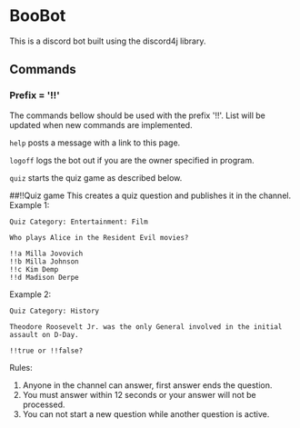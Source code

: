 # BooBot

This is a discord bot built using the discord4j library.

## Commands
### Prefix = '!!'
The commands bellow should be used with the prefix '!!'. List will
be updated when new commands are implemented.

`help` posts a message with a link to this page. 

`logoff` logs the bot out if you are the owner specified in program.

`quiz` starts the quiz game as described below.
 
 
 ##!!Quiz game
This creates a quiz question and publishes it in the channel. 
<br />Example 1:
```
Quiz Category: Entertainment: Film

Who plays Alice in the Resident Evil movies? 

!!a Milla Jovovich
!!b Milla Johnson
!!c Kim Demp
!!d Madison Derpe
````
Example 2:

```
Quiz Category: History 

Theodore Roosevelt Jr. was the only General involved in the initial assault on D-Day. 

!!true or !!false?
````

Rules:
1. Anyone in the channel can answer, first answer ends the question.
2. You must answer within 12 seconds or your answer will not be processed.
3. You can not start a new question while another question is active.